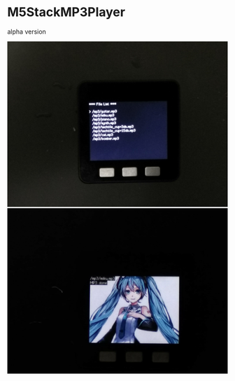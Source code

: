 # M5StackMP3Player

alpha version

![Menu](https://github.com/tomorrow56/M5StackMP3Player/blob/master/image/menu.jpg "MENU")
![Play](https://github.com/tomorrow56/M5StackMP3Player/blob/master/image/miku.jpg "Play")
